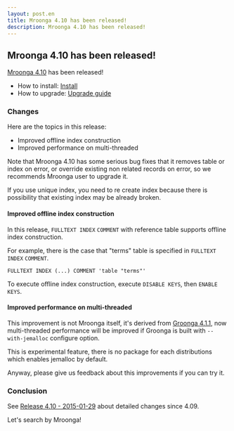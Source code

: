 ```yaml
---
layout: post.en
title: Mroonga 4.10 has been released!
description: Mroonga 4.10 has been released!
---
```


## Mroonga 4.10 has been released!

[Mroonga 4.10](/docs/news.html#release-4-10) has been released!

* How to install: [Install](/docs/install.html)
* How to upgrade: [Upgrade guide](/docs/upgrade.html)

### Changes

Here are the topics in this release:

  * Improved offline index construction
  * Improved performance on multi-threaded

Note that Mroonga 4.10 has some serious bug fixes that it removes table or index on error, or override existing non related records on error, so we recommends Mroonga user to upgrade it.

If you use unique index, you need to re create index because there is possibility that existing index may be already broken.

#### Improved offline index construction

In this release, `FULLTEXT INDEX` `COMMENT` with reference table supports offline index construction.

For example, there is the case that "terms" table is specified in `FULLTEXT INDEX` `COMMENT`.

    FULLTEXT INDEX (...) COMMENT 'table "terms"'

To execute offline index construction, execute `DISABLE KEYS`, then `ENABLE KEYS`.

#### Improved performance on multi-threaded

This improvement is not Mroonga itself, it's derived from [Groonga 4.1.1](http://groonga.org/en/blog/2015/01/29/release.html), now multi-threaded performance will be improved if Groonga is built with `--with-jemalloc` configure option.

This is experimental feature, there is no package for each distributions which enables jemalloc by default.

Anyway, please give us feedback about this improvements if you can try it.

### Conclusion

See [Release 4.10 - 2015-01-29](/docs/news.html#release-4-10) about detailed changes since 4.09.

Let's search by Mroonga!
